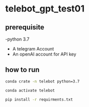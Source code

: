 # telebot_gpt_test01

## prerequisite
-python 3.7
- A telegram Account
- An openAI account for API key


## how to run 


```bash
conda crate -n telebot python=3.7
```

```bash
conda activate telebot
```

```bash
pip install -r requirments.txt
```